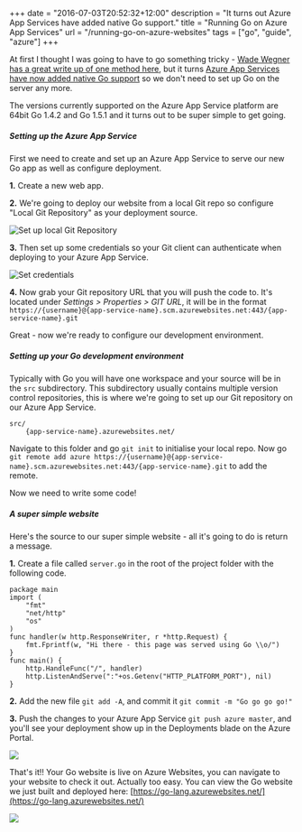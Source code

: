 +++
date = "2016-07-03T20:52:32+12:00"
description = "It turns out Azure App Services have added native Go support."
title = "Running Go on Azure App Services"
url = "/running-go-on-azure-websites"
tags = ["go", "guide", "azure"]
+++

At first I thought I was going to have to go something tricky - [Wade Wegner has a great write up of one method here](http://www.wadewegner.com/2014/12/4-simple-steps-to-run-go-language-in-azure-websites/), but it turns [Azure App Services have now added native Go support](https://azure.microsoft.com/en-gb/blog/running-go-applications-on-azure-app-service/) so we don't need to set up Go on the server any more.

The versions currently supported on the Azure App Service platform are 64bit Go 1.4.2 and Go 1.5.1 and it turns out to be super simple to get going.

##### Setting up the Azure App Service

First we need to create and set up an Azure App Service to serve our new Go app as well as configure deployment.

**1.** Create a new web app. 

**2.** We're going to deploy our website from a local Git repo so configure "Local Git Repository" as your deployment source.

![Set up local Git Repository](/images/go-azure-01.png)

**3.** Then set up some credentials so your Git client can authenticate when deploying to your Azure App Service.

![Set credentials](/images/go-azure-02.png)

**4.** Now grab your Git repository URL that you will push the code to. It's located under _Settings > Properties > GIT URL_, it will be in the format `https://{username}@{app-service-name}.scm.azurewebsites.net:443/{app-service-name}.git`

Great - now we're ready to configure our development environment.

##### Setting up your Go development environment

Typically with Go you will have one workspace and your source will be in the `src` subdirectory. This subdirectory usually contains multiple version control repositories, this is where we're going to set up our Git repository on our Azure App Service.

    src/
        {app-service-name}.azurewebsites.net/

Navigate to this folder and go `git init` to initialise your local repo. Now go `git remote add azure https://{username}@{app-service-name}.scm.azurewebsites.net:443/{app-service-name}.git` to add the remote.

Now we need to write some code!

##### A super simple website

Here's the source to our super simple website - all it's going to do is return a message.

**1.** Create a file called `server.go` in the root of the project folder with the following code. 

````
package main
import (
    "fmt"
    "net/http"
    "os" 
)
func handler(w http.ResponseWriter, r *http.Request) {
    fmt.Fprintf(w, "Hi there - this page was served using Go \\o/")
}
func main() {
    http.HandleFunc("/", handler)
    http.ListenAndServe(":"+os.Getenv("HTTP_PLATFORM_PORT"), nil)
}
````

**2.** Add the new file `git add -A`, and commit it `git commit -m "Go go go go!"`

**3.** Push the changes to your Azure App Service `git push azure master`, and you'll see your deployment show up in the Deployments blade on the Azure Portal.

![](/images/go-azure-03.png)

That's it!! Your Go website is live on Azure Websites, you can navigate to your website to check it out. Actually too easy. You can view the Go website we just built and deployed here: [https://go-lang.azurewebsites.net/](https://go-lang.azurewebsites.net/)

![](/images/go-azure-04.png)
